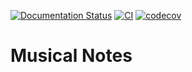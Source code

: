[![Documentation Status](https://readthedocs.org/projects/musical-notes/badge/?version=latest)](https://musical-notes.readthedocs.io/en/latest/?badge=latest)
[![CI](https://github.com/drigols/musical-notes/actions/workflows/pipeline.yaml/badge.svg)](https://github.com/drigols/musical-notes/actions/workflows/pipeline.yaml)
[![codecov](https://codecov.io/gh/drigols/musical-notes/branch/master/graph/badge.svg?token=QYMBUYB4HF)](https://app.codecov.io/gh/drigols/musical-notes)

# Musical Notes
